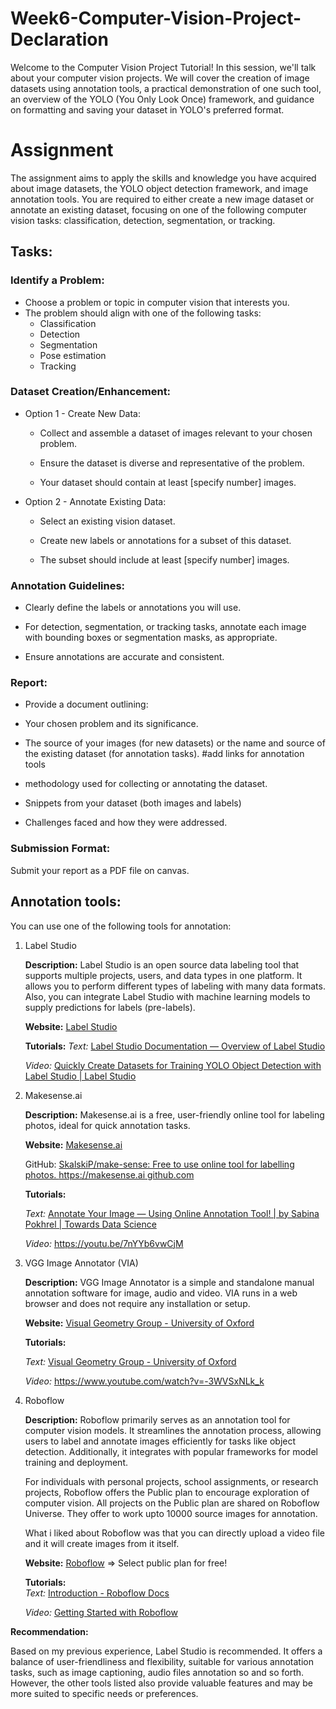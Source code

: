 # Week6-Computer-Vision-Project-Declaration

Welcome to the Computer Vision Project Tutorial! In this session, we'll talk about your computer vision projects. We will cover the creation of image datasets using annotation tools, a practical demonstration of one such tool, an overview of the YOLO (You Only Look Once) framework, and guidance on formatting and saving your dataset in YOLO's preferred format.

# Assignment
The assignment aims to apply the skills and knowledge you have acquired about image datasets, the YOLO object detection framework, and image annotation tools. You are required to either create a new image dataset or annotate an existing dataset, focusing on one of the following computer vision tasks: classification, detection, segmentation, or tracking. 

 
 ## Tasks: 
 ### Identify a Problem: 
- Choose a problem or topic in computer vision that interests you. 
- The problem should align with one of the following tasks: 
  - Classification 
  - Detection 
  - Segmentation 
  - Pose estimation 
  - Tracking 
### Dataset Creation/Enhancement: 
- Option 1 - Create New Data: 

    - Collect and assemble a dataset of images relevant to your chosen problem. 

    - Ensure the dataset is diverse and representative of the problem. 

    - Your dataset should contain at least [specify number] images. 
- Option 2 - Annotate Existing Data: 

    - Select an existing vision dataset. 

    - Create new labels or annotations for a subset of this dataset. 

    - The subset should include at least [specify number] images. 
### Annotation Guidelines: 

  - Clearly define the labels or annotations you will use. 

  - For detection, segmentation, or tracking tasks, annotate each image with bounding boxes or segmentation masks, as appropriate. 

  - Ensure annotations are accurate and consistent. 
### Report: 

  - Provide a document outlining: 

  - Your chosen problem and its significance. 

  - The source of your images (for new datasets) or the name and source of the existing dataset (for annotation tasks). #add links for annotation tools 

  -  methodology used for collecting or annotating the dataset. 

  - Snippets from your dataset (both images and labels) 

  - Challenges faced and how they were addressed. 
### Submission Format: 

  Submit your report as a PDF file on canvas.  

 

 

## Annotation tools: 

You can use one of the following tools for annotation: 

1. Label Studio 

    **Description:** Label Studio is an open source data labeling tool that supports multiple projects, users, and data types in one platform. It allows you to perform different types of labeling with many data formats. Also, you can integrate Label Studio with machine learning models to supply predictions for labels (pre-labels). 

    **Website:** [Label Studio](https://labelstud.io/)

    **Tutorials:** 
      *Text:* [Label Studio Documentation — Overview of Label Studio](https://labelstud.io/guide/get_started.html#Quick-start)
   
      *Video:* [Quickly Create Datasets for Training YOLO Object Detection with Label Studio | Label Studio](https://labelstud.io/blog/quickly-create-datasets-for-training-yolo-object-detection-with-label-studio/) 

 

3. Makesense.ai 

    **Description:** Makesense.ai is a free, user-friendly online tool for labeling photos, ideal for quick annotation tasks. 

   **Website:** [Makesense.ai](https://www.makesense.ai/) 

    GitHub: [SkalskiP/make-sense: Free to use online tool for labelling photos. https://makesense.ai github.com](https://github.com/SkalskiP/make-sense)

    **Tutorials:** 

      *Text:* [Annotate Your Image — Using Online Annotation Tool! | by Sabina Pokhrel | Towards Data Science](https://towardsdatascience.com/annotate-your-image-using-online-annotation-tool-52d0a742daff) 

     *Video:* https://youtu.be/7nYYb6vwCjM 

 

4. VGG Image Annotator (VIA) 

    **Description:** VGG Image Annotator is a simple and standalone manual annotation software for image, audio and video. VIA runs in a web browser and does not require any installation or setup. 

    **Website:** [Visual Geometry Group - University of Oxford](https://www.robots.ox.ac.uk/~vgg/software/via/) 

    **Tutorials:** 

      *Text:*   [Visual Geometry Group - University of Oxford](https://www.robots.ox.ac.uk/~vgg/software/via/) 

      *Video:* https://www.youtube.com/watch?v=-3WVSxNLk_k 

 

5. Roboflow 

     **Description:**  Roboflow primarily serves as an annotation tool for computer vision models. It streamlines the annotation process, allowing users to label and annotate images efficiently for tasks like object detection. Additionally, it integrates with popular frameworks for model training and deployment. 

      For individuals with personal projects, school assignments, or research projects, Roboflow offers the Public plan to encourage exploration of computer vision. All projects on the Public plan are shared on Roboflow Universe. They offer to work upto 10000 source images for annotation.  

      What i liked about Roboflow was that you can directly upload a video file and it will create images from it itself.  

     **Website:** [Roboflow](https://roboflow.com) => Select public plan for free! 

    **Tutorials:**  
      *Text:*  [Introduction - Roboflow Docs](https://docs.roboflow.com/)
   
      *Video:* [Getting Started with Roboflow](https://www.youtube.com/watch?v=O-ZPxTpb2Yg) 

 

**Recommendation:** 

Based on my previous experience, Label Studio is recommended. It offers a balance of user-friendliness and flexibility, suitable for various annotation tasks, such as image captioning, audio files annotation so and so forth. However, the other tools listed also provide valuable features and may be more suited to specific needs or preferences. 

 

 

 
